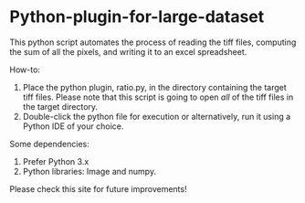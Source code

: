 # Python-plugin-for-large-dataset
This python script automates the process of reading the tiff files, computing the sum of all the pixels, and writing it to an excel spreadsheet.

How-to:
1. Place the python plugin, ratio.py, in the directory containing the target tiff files. Please note that this script is going to open *all* of the tiff files in the target directory.
2. Double-click the python file for execution or alternatively, run it using a Python IDE of your choice.

Some dependencies:
1. Prefer Python 3.x
2. Python libraries: Image and numpy. 

Please check this site for future improvements!
